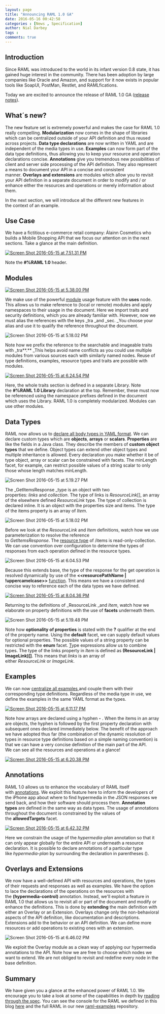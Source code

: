 ```yaml
---
layout: page
title: "Announcing RAML 1.0 GA"
date: 2016-05-16 00:42:58
categories : [News , Specification]
author: Nial Darbey
tags :
comments: true
---
```


## Introduction

Since RAML was introduced to the world in its infant version 0.8 state, it has gained huge interest in the community. There has been adoption by large companies like Oracle and Amazon, and support for it now exists in popular tools like SoapUI, PostMan, Restlet, and RAMLfications.

Today we are excited to announce the release of RAML 1.0 GA ([release notes](https://github.com/raml-org/raml-spec/releases/tag/1.0)).

## What´s new?

The new feature set is extremely powerful and makes the case for RAML 1.0 really compelling. **Modularization** now comes in the shape of libraries which can be centralized outside of your API definition and thus reused across projects. **Data type declarations** are now written in YAML and are independent of the media types in use. **Examples** can now form part of the data type definitions, thus allowing you to keep your resource and operation declarations concise. **Annotations** give you tremendous new possibilities of client and server side processing of the API definition. They also represent a means to document your API in a concise and consistent manner. **Overlays and extensions** are modules which allow you to revisit your API definition in a separate document in order to modify and / or enhance either the resources and operations or merely information about them.

In the next section, we will introduce all the different new features in the context of an example. 

## Use Case

We have a fictitious e-commerce retail company: Álainn Cosmetics who builds a Mobile Shopping API that we focus our attention on in the next sections. Take a glance at the main definition.

[![Screen Shot 2016-05-15 at 7.51.31 PM](/post_images/Screen-Shot-2016-05-15-at-7.51.31-PM-1024x992.png)](/post_images/Screen-Shot-2016-05-15-at-7.51.31-PM.png)

Note the **#%RAML 1.0** header.

## Modules

[![Screen Shot 2016-05-15 at 5.38.00 PM](/post_images/Screen-Shot-2016-05-15-at-5.38.00-PM-1024x119.png)](/post_images/Screen-Shot-2016-05-15-at-5.38.00-PM.png)

We make use of the powerful [module](https://github.com/raml-org/raml-spec/blob/master/versions/raml-10/raml-10.md#modularization) usage feature with the **uses** node. This allows us to make reference to (local or remote) modules and apply namespaces to their usage in the document. Here we import traits and security definitions, which you are already familiar with. However, now we must alias the references with the keys _tra _and _sec. _You choose your alias and use it to qualify the reference throughout the document.

![Screen Shot 2016-05-15 at 5.18.02 PM](/post_images/Screen-Shot-2016-05-15-at-5.18.02-PM-1024x271.png)

Note how we prefix the reference to the searchable and imageable traits with _tra**.** _This helps avoid name conflicts as you could use multiple modules from various sources each with similarly named nodes. Reuse of type definitions, examples, resource types and traits are possible with modules.

[![Screen Shot 2016-05-15 at 6.24.54 PM](/post_images/Screen-Shot-2016-05-15-at-6.24.54-PM-1024x783.png)](/post_images/Screen-Shot-2016-05-15-at-6.24.54-PM.png)

Here, the whole traits section is defined in a separate Library. Note the **#%RAML 1.0 Library** declaration at the top. Remember, these must now be referenced using the namespace prefixes defined in the document which uses the Library. RAML 1.0 is completely modularized. Modules can use other modules.

## Data Types

RAML now allows us to [declare all body types in YAML format](https://github.com/raml-org/raml-spec/blob/master/versions/raml-10/raml-10.md#raml-data-types). We can declare custom types which are **objects**, **arrays** or **scalars**. **Properties** are like the fields in a Java class. They describe the members of **custom object types** that we define. Object types can extend other object types and multiple inheritance is allowed. Every declaration you make whether it be of type object, array or scalar can be constrained with facets. The minLength facet, for example, can restrict possible values of a string scalar to only those whose length matches minLength.

![Screen Shot 2016-05-15 at 5.19.27 PM](/post_images/Screen-Shot-2016-05-15-at-5.19.27-PM-1024x216.png)

The _GetItemsResponse _type is an object with two properties: _links_ and _collection_. The type of links is _ResourceLink_[], an array of the elsewhere defined _ResourceLink_ type. The type of collection is declared inline. It is an object with the properties size and items. The type of the items property is an array of _Item_.

![Screen Shot 2016-05-15 at 5.18.02 PM](/post_images/Screen-Shot-2016-05-15-at-5.18.02-PM-1024x271.png)

Before we look at the _ResourceLink_ and _Item_ definitions, watch how we use parameterization to resolve the reference to _GetItemsResponse_. The [resource type](https://github.com/raml-org/raml-spec/blob/master/versions/raml-10/raml-10.md#resource-types-and-traits) of /items is read-only-collection. We can use convention over configuration to determine the types of responses from each operation defined in the resource types.

![Screen Shot 2016-05-15 at 6.04.53 PM](/post_images/Screen-Shot-2016-05-15-at-6.04.53-PM-1024x376.png)

Because this extends base, the type of the response for the get operation is resolved dynamically by use of the **<<resourcePathName | !uppercamelcase>>** [function](https://github.com/raml-org/raml-spec/blob/master/versions/raml-10/raml-10.md#resource-type-and-trait-parameters). This means we have a consistent and concise way to reference each of the data types we have defined.

[![Screen Shot 2016-05-15 at 8.04.36 PM](/post_images/Screen-Shot-2016-05-15-at-8.04.36-PM-1024x587.png)](/post_images/Screen-Shot-2016-05-15-at-8.04.36-PM.png)

Returning to the definitions of _ResourceLink _and _Item_, watch how we elaborate on property definitions with the use of **facets** underneath them.

![Screen Shot 2016-05-15 at 5.19.48 PM](/post_images/Screen-Shot-2016-05-15-at-5.19.48-PM-1024x504.png)

Note how **optionality of properties** is stated with the **?** qualifier at the end of the property name. Using the **default** facet, we can supply default values for optional properties. The possible values of a string property can be restricted with the **enum** facet. [T](https://github.com/raml-org/raml-spec/blob/master/versions/raml-10/raml-10.md#type-expressions)ype expressions allow us to combine types. The type of the links property in _Item_ is defined as **(ResourceLink | ImageLink)[]**. This means that _links_ is an array of either _ResourceLink_ or _ImageLink_. 

## Examples

We can now [centralize all examples ](https://github.com/raml-org/raml-spec/blob/master/versions/raml-10/raml-10.md#defining-examples-in-raml)and couple them with their corresponding type definitions. Regardless of the media type in use, we define the examples in the same YAML format as the types.

[![Screen Shot 2016-05-15 at 6.11.17 PM](/post_images/Screen-Shot-2016-05-15-at-6.11.17-PM-1024x781.png)](/post_images/Screen-Shot-2016-05-15-at-6.11.17-PM.png)

Note how arrays are declared using a hyphen **-** . When the items in an array are objects, the hyphen is followed by the first property declaration with subsequent ones declared immediately below. The benefit of the approach we have adopted thus far (the combination of the dynamic resolution of types in resource type definitions based on a simple naming convention) is that we can have a very concise definition of the main part of the API. We can see all the resources and operations at a glance!

[![Screen Shot 2016-05-15 at 6.20.38 PM](/post_images/Screen-Shot-2016-05-15-at-6.20.38-PM-1024x831.png)](/post_images/Screen-Shot-2016-05-15-at-6.20.38-PM.png)

## Annotations

RAML 1.0 allows us to enhance the vocabulary of RAML itself with [annotations](https://github.com/raml-org/raml-spec/blob/master/versions/raml-10/raml-10.md#annotations). We exploit this feature here to inform the developers of the iPhone app about where to find hypermedia in the JSON responses we send back, and how their software should process them. **Annotation types** are defined in the same way as data types. The usage of annotations throughout the document is constrained by the values of the **allowedTargets** facet.

[![Screen Shot 2016-05-15 at 6.42.32 PM](/post_images/Screen-Shot-2016-05-15-at-6.42.32-PM-1024x743.png)](/post_images/Screen-Shot-2016-05-15-at-6.42.32-PM.png)

Here we constrain the usage of the _hypermedia-plan_ annotation so that it can only appear globally for the entire API or underneath a resource declaration. It is possible to declare annotations of a particular type like _hypermedia-plan_ by surrounding the declaration in parentheses (). 

## Overlays and Extensions

We now have a well-defined API with resources and operations, the types of their requests and responses as well as examples. We have the option to lace the declarations of the operations on the resources with the **(hypermedia-control)** annotation. Instead, we'll exploit a feature in RAML 1.0 that allows us to revisit all or part of the document and modify or enhance the definitions. This is done by **extending** the main definition with either an Overlay or an Extension. Overlays change only the non-behavioral aspects of the API definition, like documentation and descriptions. Extensions add to the behavior or an API definition. We can define more resources or add operations to existing ones with an extension.

![Screen Shot 2016-05-15 at 6.46.02 PM](/post_images/Screen-Shot-2016-05-15-at-6.46.02-PM-1024x326.png)

We exploit the Overlay module as a clean way of applying our hypermedia annotations to the API. Note how we are free to choose which nodes we want to extend. We are not obliged to revisit and redefine every node in the base definition.

## Summary

We have given you a glance at the enhanced power of RAML 1.0\. We encourage you to take a look at some of the capabilities in depth by [reading through the spec](https://github.com/raml-org/raml-spec/blob/master/versions/raml-10/raml-10.md). You can see the console for the RAML we defined in this blog [here](https://anypoint.mulesoft.com/apiplatform/alainn-cosmetics/#/portals/organizations/179e1a28-20ad-4d1f-b132-d3001f864368/apis/360/versions/70703/pages/103420) and the full RAML in our new [raml](https://github.com/raml-org/raml-examples/tree/master/others/alainn-mobile-shopping)[-examples](https://github.com/raml-org/raml-examples/tree/master/others/alainn-mobile-shopping) repository.
